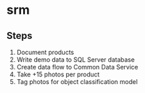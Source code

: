 # srm

## Steps
1. Document products
2. Write demo data to SQL Server database
3. Create data flow to Common Data Service
4. Take +15 photos per product
5. Tag photos for object classification model

